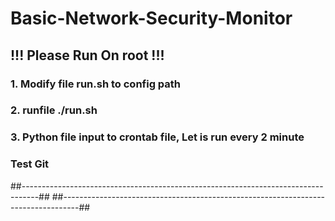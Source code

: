 # Basic-Network-Security-Monitor

## !!! Please Run On root !!!

### 1. Modify file run.sh to config path
### 2. runfile ./run.sh
### 3. Python file input to crontab file, Let is run every 2 minute

### Test Git
##----------------------------------------------------------------------------------##
##----------------------------------------------------------------------------------##